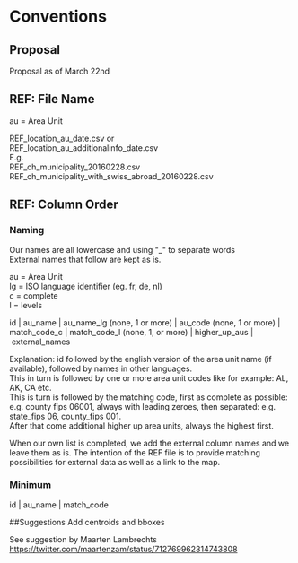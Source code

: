 # Conventions

## Proposal
Proposal as of March 22nd

## REF: File Name

au = Area Unit    

REF_location_au_date.csv or       
REF_location_au_additionalinfo_date.csv       
E.g.    
REF_ch_municipality_20160228.csv     
REF_ch_municipality_with_swiss_abroad_20160228.csv      

## REF: Column Order

### Naming
Our names are all lowercase and using "_" to separate words    
External names that follow are kept as is.    

au = Area Unit    
lg = ISO language identifier (eg. fr, de, nl)    
c = complete    
l = levels    

id | au_name | au_name_lg (none, 1 or more) | au_code (none, 1 or more) | match_code_c | match_code_l (none, 1, or more) | higher_up_aus | external_names         

Explanation:
id followed by the english version of the area unit name (if available), followed by names in other languages.     
This in turn is followed by one or more area unit codes like for example: AL, AK, CA etc.    
This is turn is followed by the matching code, first as complete as possible: e.g. county fips 06001, always with leading zeroes, 
then separated: e.g. state_fips 06, county_fips 001.      
After that come additional higher up area units, always the highest first.     

When our own list is completed, we add the external column names and we leave them as is. The intention of the REF file is to provide matching     possibilities for external data as well as a link to the map.    


### Minimum

id | au_name | match_code   


##Suggestions
Add centroids and bboxes          

See suggestion by Maarten Lambrechts        
https://twitter.com/maartenzam/status/712769962314743808       
